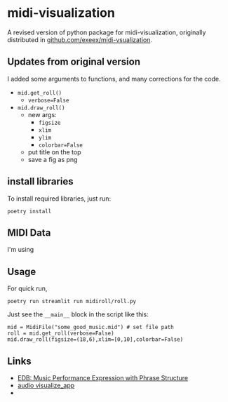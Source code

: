 # midi-visualization
A revised version of python package for midi-visualization, originally distributed in [github.com/exeex/midi-vsualization](https://github.com/exeex/midi-visualization/).

## Updates from original version

I added some arguments to functions, and many corrections for the code.

- `mid.get_roll()`
    - `verbose=False`
- `mid.draw_roll()`
    - new args:
        - `figsize`
        - `xlim`
        - `ylim`
        - `colorbar=False`
    - put title on the top
    - save a fig as png

## install libraries

To install required libraries, just run:
```
poetry install
```

## MIDI Data

I'm using

## Usage

For quick run,

```
poetry run streamlit run midiroll/roll.py
```


Just see the `__main__` block in the script like this:

```
mid = MidiFile("some_good_music.mid") # set file path
roll = mid.get_roll(verbose=False)
mid.draw_roll(figsize=(18,6),xlim=[0,10],colorbar=False)
```

## Links

- [EDB: Music Performance Expression with Phrase Structure](https://crestmuse.jp/pedb_edition2/)
- [audio visualize_app](https://github.com/root4kaido/audio_visualize_app)
- [](https://hjp.hatenablog.com/entry/2021/03/01/213026)